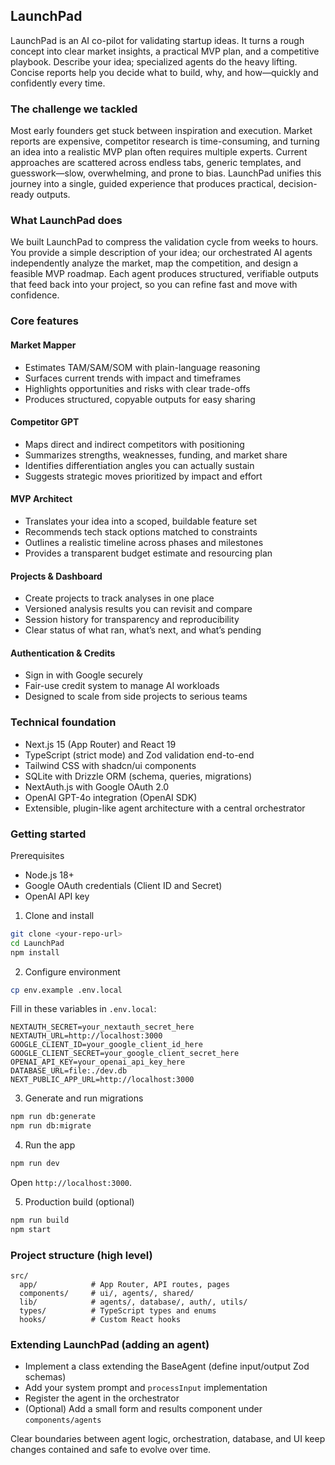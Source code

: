 ## LaunchPad

LaunchPad is an AI co-pilot for validating startup ideas. It turns a rough concept into clear market insights, a practical MVP plan, and a competitive playbook. Describe your idea; specialized agents do the heavy lifting. Concise reports help you decide what to build, why, and how—quickly and confidently every time.

### The challenge we tackled

Most early founders get stuck between inspiration and execution. Market reports are expensive, competitor research is time-consuming, and turning an idea into a realistic MVP plan often requires multiple experts. Current approaches are scattered across endless tabs, generic templates, and guesswork—slow, overwhelming, and prone to bias. LaunchPad unifies this journey into a single, guided experience that produces practical, decision-ready outputs.

### What LaunchPad does

We built LaunchPad to compress the validation cycle from weeks to hours. You provide a simple description of your idea; our orchestrated AI agents independently analyze the market, map the competition, and design a feasible MVP roadmap. Each agent produces structured, verifiable outputs that feed back into your project, so you can refine fast and move with confidence.

### Core features

#### Market Mapper

- Estimates TAM/SAM/SOM with plain-language reasoning
- Surfaces current trends with impact and timeframes
- Highlights opportunities and risks with clear trade-offs
- Produces structured, copyable outputs for easy sharing

#### Competitor GPT

- Maps direct and indirect competitors with positioning
- Summarizes strengths, weaknesses, funding, and market share
- Identifies differentiation angles you can actually sustain
- Suggests strategic moves prioritized by impact and effort

#### MVP Architect

- Translates your idea into a scoped, buildable feature set
- Recommends tech stack options matched to constraints
- Outlines a realistic timeline across phases and milestones
- Provides a transparent budget estimate and resourcing plan

#### Projects & Dashboard

- Create projects to track analyses in one place
- Versioned analysis results you can revisit and compare
- Session history for transparency and reproducibility
- Clear status of what ran, what’s next, and what’s pending

#### Authentication & Credits

- Sign in with Google securely
- Fair-use credit system to manage AI workloads
- Designed to scale from side projects to serious teams

### Technical foundation

- Next.js 15 (App Router) and React 19
- TypeScript (strict mode) and Zod validation end-to-end
- Tailwind CSS with shadcn/ui components
- SQLite with Drizzle ORM (schema, queries, migrations)
- NextAuth.js with Google OAuth 2.0
- OpenAI GPT-4o integration (OpenAI SDK)
- Extensible, plugin-like agent architecture with a central orchestrator

### Getting started

Prerequisites

- Node.js 18+
- Google OAuth credentials (Client ID and Secret)
- OpenAI API key

1. Clone and install

```bash
git clone <your-repo-url>
cd LaunchPad
npm install
```

2. Configure environment

```bash
cp env.example .env.local
```

Fill in these variables in `.env.local`:

```
NEXTAUTH_SECRET=your_nextauth_secret_here
NEXTAUTH_URL=http://localhost:3000
GOOGLE_CLIENT_ID=your_google_client_id_here
GOOGLE_CLIENT_SECRET=your_google_client_secret_here
OPENAI_API_KEY=your_openai_api_key_here
DATABASE_URL=file:./dev.db
NEXT_PUBLIC_APP_URL=http://localhost:3000
```

3. Generate and run migrations

```bash
npm run db:generate
npm run db:migrate
```

4. Run the app

```bash
npm run dev
```

Open `http://localhost:3000`.

5. Production build (optional)

```bash
npm run build
npm start
```

### Project structure (high level)

```
src/
  app/            # App Router, API routes, pages
  components/     # ui/, agents/, shared/
  lib/            # agents/, database/, auth/, utils/
  types/          # TypeScript types and enums
  hooks/          # Custom React hooks
```

### Extending LaunchPad (adding an agent)

- Implement a class extending the BaseAgent (define input/output Zod schemas)
- Add your system prompt and `processInput` implementation
- Register the agent in the orchestrator
- (Optional) Add a small form and results component under `components/agents`

Clear boundaries between agent logic, orchestration, database, and UI keep changes contained and safe to evolve over time.

